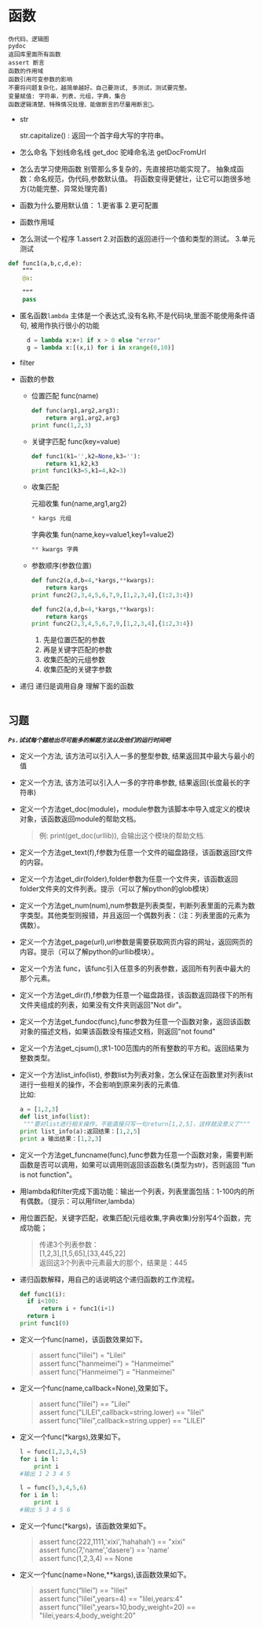 # 函数

```help
伪代码、逻辑图
pydoc
返回库里面所有函数
assert 断言
函数的作用域
函数引用可变参数的影响
不要将问题复杂化，越简单越好。自己要测试, 多测试，测试要完整。
变量赋值: 字符串，列表，元组，字典，集合
函数逻辑清楚、特殊情况处理、能做断言的尽量用断言。
```

- str

  str.capitalize() : 返回一个首字母大写的字符串。

- 怎么命名
  下划线命名线  get_doc
  驼峰命名法 getDocFromUrl

- 怎么去学习使用函数
  别管那么多复杂的，先直接把功能实现了。
  抽象成函数：命名规范，伪代码,参数默认值。
  将函数变得更健壮，让它可以跑很多地方(功能完整、异常处理完善)

- 函数为什么要用默认值：
  1.更省事
  2.更可配置

- 函数作用域

- 怎么测试一个程序
  1.assert
  2.对函数的返回进行一个值和类型的测试。
  3.单元测试

```Python
def func1(a,b,c,d,e):
    “”“
    @a:

    ”“”
    pass
```

- 匿名函数`lambda`
  主体是一个表达式,没有名称,不是代码块,里面不能使用条件语句, 被用作执行很小的功能

  ```Python
    d = lambda x:x+1 if x > 0 else "error"
    g = lambda x:[(x,i) for i in xrange(0,10)]
  ```

- filter

- 函数的参数
  - 位置匹配 func(name)

    ```Python
    def func(arg1,arg2,arg3):
        return arg1,arg2,arg3
    print func(1,2,3)
    ```

  - 关键字匹配 func(key=value)

    ```Python
    def func1(k1='',k2=None,k3=''):
        return k1,k2,k3
    print func1(k3=5,k1=4,k2=3)
    ```

  - 收集匹配

    元祖收集 fun(name,arg1,arg2)

      ```Python
      * kargs 元组
      ```

    字典收集 fun(name,key=value1,key1=value2)

      ```Python
      ** kwargs 字典
      ```

  - 参数顺序(参数位置)

    ```Python
    def func2(a,d,b=4,*kargs,**kwargs):
        return kargs
    print func2(2,3,4,5,6,7,9,[1,2,3,4],{1:2,3:4})

    def func2(a,d,b=4,*kargs,**kwargs):
        return kargs
    print func2(2,3,4,5,6,7,9,[1,2,3,4],{1:2,3:4})
    ```
    1. 先是位置匹配的参数
    2. 再是关键字匹配的参数
    3. 收集匹配的元组参数
    4. 收集匹配的关键字参数

- 递归
  递归是调用自身
  理解下面的函数
    ```Python
    ```

## 习题

***`Ps.试试每个题给出尽可能多的解题方法以及他们的运行时间吧`***

- 定义一个方法, 该方法可以引入人一多的整型参数, 结果返回其中最大与最小的值

- 定义一个方法, 该方法可以引入人一多的字符串参数, 结果返回(长度最长的字符串)

- 定义一个方法get_doc(module)，module参数为该脚本中导入或定义的模块对象，该函数返回module的帮助文档。
  > 例: print(get_doc(urllib)), 会输出这个模块的帮助文档.

- 定义一个方法get_text(f),f参数为任意一个文件的磁盘路径，该函数返回f文件的内容。

- 定义一个方法get_dir(folder),folder参数为任意一个文件夹，该函数返回folder文件夹的文件列表。提示（可以了解python的glob模块）

- 定义一个方法get_num(num),num参数是列表类型，判断列表里面的元素为数字类型。其他类型则报错，并且返回一个偶数列表：（注：列表里面的元素为偶数）。

- 定义一个方法get_page(url),url参数是需要获取网页内容的网址，返回网页的内容。提示（可以了解python的urllib模块）。

- 定义一个方法 func，该func引入任意多的列表参数，返回所有列表中最大的那个元素。

- 定义一个方法get_dir(f),f参数为任意一个磁盘路径，该函数返回路径下的所有文件夹组成的列表，如果没有文件夹则返回"Not dir"。

- 定义一个方法get_fundoc(func),func参数为任意一个函数对象，返回该函数对象的描述文档，如果该函数没有描述文档，则返回"not found"

- 定义一个方法get_cjsum(),求1-100范围内的所有整数的平方和。返回结果为整数类型。

- 定义一个方法list_info(list), 参数list为列表对象，怎么保证在函数里对列表list进行一些相关的操作，不会影响到原来列表的元素值.<br>比如:

  ```Python
  a = [1,2,3]
  def list_info(list):
   """要对list进行相关操作，不能直接只写一句return[1,2,5]，这样就没意义了"""
  print list_info(a):返回结果：[1,2,5]
  print a 输出结果：[1,2,3]
  ```

- 定义一个方法get_funcname(func),func参数为任意一个函数对象，需要判断函数是否可以调用，如果可以调用则返回该函数名(类型为str)，否则返回 “fun is not function"。

- 用lambda和filter完成下面功能：输出一个列表，列表里面包括：1-100内的所有偶数。（提示：可以用filter,lambda）

- 用位置匹配，关键字匹配，收集匹配(元组收集,字典收集)分别写4个函数，完成功能；

  >传递3个列表参数：<br>
  >[1,2,3],[1,5,65],[33,445,22]<br>
  >返回这3个列表中元素最大的那个，结果是：445<br>

- 递归函数解释，用自己的话说明这个递归函数的工作流程。

  ```Python
  def func1(i):
    if i<100:
        return i + func1(i+1)
    return i
  print func1(0)
  ```

- 定义一个func(name)，该函数效果如下。
  >assert func("lilei") = "Lilei"<br>
  >assert func("hanmeimei") = "Hanmeimei"<br>
  >assert func("Hanmeimei") = "Hanmeimei"<br>

- 定义一个func(name,callback=None),效果如下。
  >assert func("lilei") == "Lilei"<br>
  >assert func("LILEI",callback=string.lower) == "lilei"<br>
  >assert func("lilei",callback=string.upper) == "LILEI"<br>

- 定义一个func(*kargs),效果如下。

  ```python
  l = func(1,2,3,4,5)
  for i in l:
      print i
  #输出 1 2 3 4 5

  l = func(5,3,4,5,6)
  for i in l:
      print i
  #输出 5 3 4 5 6
  ```

- 定义一个func(*kargs)，该函数效果如下。
  >assert func(222,1111,'xixi','hahahah') == "xixi"<br>
  >assert func(7,'name','dasere') == 'name'<br>
  >assert func(1,2,3,4) == None<br>

- 定义一个func(name=None,**kargs),该函数效果如下。
  >assert func(“lilei”) == "lilei"<br>
  >assert func("lilei",years=4) == "lilei,years:4"<br>
  >assert func("lilei",years=10,body_weight=20) == "lilei,years:4,body_weight:20"<br>
